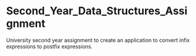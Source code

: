 # Second_Year_Data_Structures_Assignment
University second year assignment to create an application to convert infix expressions to postfix expressions.

